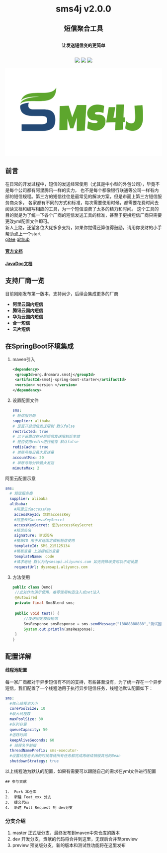 <h1 align="center" style="margin: 30px 0 30px; font-weight: bold;">sms4j v2.0.0</h1>
<h2 align="center" style="margin: 30px 0 30px; font-weight: bold;">短信聚合工具</h2>
<h4 align="center" style="margin: 30px 0 30px; font-weight: bold;">让发送短信变的更简单</h4>
<p align="center">
<a href="https://gitee.com/the-wind-is-like-a-song/sms_aggregation/stargazers"><img src="https://gitee.com/the-wind-is-like-a-song/sms_aggregation/badge/star.svg?theme=gvp"></a>
<a href="https://gitee.com/the-wind-is-like-a-song/sms_aggregation/master/LICENSE"><img src="https://img.shields.io/badge/license-Apache--2.0-green"></a>
<a href="https://gitee.com/the-wind-is-like-a-song/sms_aggregation"><img src="https://img.shields.io/badge/version-v2.0.0-blue"></a>
</p>
<img src="/public/logo.png">

## 前言

在日常的开发过程中，短信的发送经常使用（尤其是中小型的外包公司），毕竟不是每个公司都有阿里腾讯一样的实力，
也不是每个都像银行联通等公司一样有内部的短信规程。第三方的短信往往是最常见的解决方案，但是市面上第三方短信服务商众多，
各家都有不同的方式和标准，每次需要使用时候，都需要花费时间去阅读文档和编写相应的工具，为一个短信浪费了太多的精力和时间。
这个工具的目的就是为了统一下各个厂商的短信发送工具的标准，甚至于更换短信厂商只需要更改yml配置文件即可。  
新人上路，还望各位大佬多多支持，如果你觉得还算值得鼓励，请用你发财的小手帮助点上一个start  
[gitee](https://gitee.com/the-wind-is-like-a-song/sms_aggregation)
[github](https://github.com/fengruge/sms_aggregation)

#### [官方文档](http://wind.kim)
#### [JavaDoc文档](https://apidoc.gitee.com/the-wind-is-like-a-song/sms_aggregation)

## 支持厂商一览

目前刚刚发布第一版本，支持尚少，后续会集成更多的厂商

- **阿里云国内短信**
- **腾讯云国内短信**
- **华为云国内短信**
- **合一短信**
- **云片短信**

## 在SpringBoot环境集成

1. maven引入
   
   ```xml
   <dependency>
    <groupId>org.dromara.sms4j</groupId>
    <artifactId>sms4j-spring-boot-starter</artifactId>
    <version> version </version>
   </dependency>
   ```
2. 设置配置文件
   
   ```yaml
   sms:
   # 短信服务商 
   supplier: alibaba
   # 是否开启短信发送限制 默认false
   restricted: true
   # 以下设置仅在开启短信发送限制后生效
   # 是否使用redis进行缓存 默认false
   redisCache: true
   # 单账号每日最大发送量
   accountMax: 20
   # 单账号每分钟最大发送
   minuteMax: 2
   ```

阿里云配置示意
```yaml
sms:
  # 短信服务商
  supplier: alibaba
  alibaba:
    #阿里云的accessKey
    accessKeyId: 您的accessKey
    #阿里云的accessKeySecret
    accessKeySecret: 您的accessKeySecret
    #短信签名
    signature: 测试签名
    #模板ID 用于发送固定模板短信使用
    templateId: SMS_215125134
    #模板变量 上述模板的变量
    templateName: code
    #请求地址 默认为dysmsapi.aliyuncs.com 如无特殊改变可以不用设置
    requestUrl: dysmsapi.aliyuncs.com
```

3. 方法使用
   
   ```java
   public class Demo{
    //此处作为演示使用，推荐使用构造注入或set注入
    @Autowired
    private final SmsBlend sms;
   
    public void test() {
        //发送固定模板短信
        SmsResponse smsResponse = sms.sendMessage("18888888888","测试固定模板短信");
        System.out.println(smsResponse);
    }
   }
   ```


## 配置详解

#### 线程池配置

每一家厂商都对于异步短信有不同的支持，有些甚至没有，为了统一存在一个异步短信，我们配置了一个线程池用于执行异步短信任务，线程池默认配置如下：  

```yaml
sms:
  #核心线程池大小
  corePoolSize: 10
  #最大线程数
  maxPoolSize: 30
  #队列容量
  queueCapacity: 50
  #活跃时间
  keepAliveSeconds: 60
  # 线程名字前缀
  threadNamePrefix: sms-executor-
  #设置线程池关闭的时候等待所有任务都完成再继续销毁其他的Bean
  shutdownStrategy: true
```

以上线程池为默认的配置，如果有需要可以跟随自己的需求在yml文件进行配置

```
## 参与贡献

1.  Fork 本仓库
2.  新建 Feat_xxx 分支
3.  提交代码
4.  新建 Pull Request 到 dev分支
```
### 分支介绍
1. master 正式版分支，最终发布到maven中央仓库的版本
2. dev 开发分支，贡献的代码将合并到这里，无误后合并至preview
3. preview 预览版分支，新的版本和测试性功能将在这里发布
